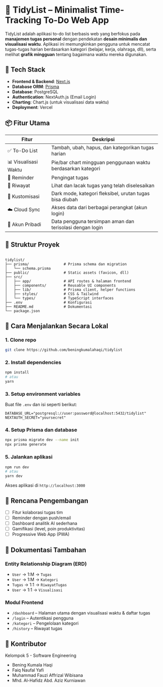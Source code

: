 # 🧹 TidyList – Minimalist Time-Tracking To-Do Web App

TidyList adalah aplikasi to-do list berbasis web yang berfokus pada **manajemen tugas personal** dengan pendekatan **desain minimalis dan visualisasi waktu**. Aplikasi ini memungkinkan pengguna untuk mencatat tugas-tugas harian berdasarkan kategori (belajar, kerja, olahraga, dll), serta melihat **grafik mingguan** tentang bagaimana waktu mereka digunakan.

## 🚀 Tech Stack

- **Frontend & Backend**: [Next.js](https://nextjs.org/)
- **Database ORM**: [Prisma](https://www.prisma.io/)
- **Database**: PostgreSQL
- **Authentication**: NextAuth.js (Email Login)
- **Charting**: Chart.js (untuk visualisasi data waktu)
- **Deployment**: Vercel

## 📦 Fitur Utama

| Fitur                | Deskripsi                                                                 |
|---------------------|--------------------------------------------------------------------------|
| ✅ To-Do List        | Tambah, ubah, hapus, dan kategorikan tugas harian                        |
| 📊 Visualisasi Waktu| Pie/bar chart mingguan penggunaan waktu berdasarkan kategori             |
| 🔔 Reminder         | Pengingat tugas                                               |
| 📅 Riwayat          | Lihat dan lacak tugas yang telah diselesaikan                            |
| 🎨 Kustomisasi      | Dark mode, kategori fleksibel, urutan tugas bisa diubah                  |
| ☁️ Cloud Sync       | Akses data dari berbagai perangkat (akun login)                          |
| 🔐 Akun Pribadi     | Data pengguna tersimpan aman dan terisolasi dengan login                 |

## 📂 Struktur Proyek

```

tidylist/
├── prisma/                # Prisma schema dan migration
│   └── schema.prisma
├── public/                # Static assets (favicon, dll)
├── src/
│   ├── app/               # API routes & halaman frontend
│   ├── components/        # Reusable UI components
│   ├── lib/               # Prisma client, helper functions
│   ├── styles/            # CSS & Tailwind
│   └── types/             # TypeScript interfaces
├── .env                   # Konfigurasi
├── README.md              # Dokumentasi
└── package.json

````

## 🧪 Cara Menjalankan Secara Lokal

### 1. Clone repo
```bash
git clone https://github.com/beningkumalahaqi/tidylist
````

### 2. Install dependencies

```bash
npm install
# atau
yarn
```

### 3. Setup environment variables

Buat file `.env` dan isi seperti berikut:

```env
DATABASE_URL="postgresql://user:password@localhost:5432/tidylist"
NEXTAUTH_SECRET="yoursecret"
```

### 4. Setup Prisma dan database

```bash
npx prisma migrate dev --name init
npx prisma generate
```

### 5. Jalankan aplikasi

```bash
npm run dev
# atau
yarn dev
```

Akses aplikasi di `http://localhost:3000`

## 🎯 Rencana Pengembangan

* [ ] Fitur kolaborasi tugas tim
* [ ] Reminder dengan push/email
* [ ] Dashboard analitik AI sederhana
* [ ] Gamifikasi (level, poin produktivitas)
* [ ] Progressive Web App (PWA)

## 📘 Dokumentasi Tambahan

### Entity Relationship Diagram (ERD)

* `User` → 1\:M → `Tugas`
* `User` → 1\:M → `Kategori`
* `Tugas` → 1:1 → `RiwayatTugas`
* `User` → 1:1 → `Visualisasi`

### Modul Frontend

* `/dashboard` – Halaman utama dengan visualisasi waktu & daftar tugas
* `/login` – Autentikasi pengguna
* `/kategori` – Pengelolaan kategori
* `/history` – Riwayat tugas

## 🤝 Kontributor

Kelompok 5 - Software Engineering

* Bening Kumala Haqi
* Faiq Naufal Yafi
* Muhammad Fauzi Affrizal Wibisana
* Mhd. Al-Hafidz Abd. Aziz Kurniawan
